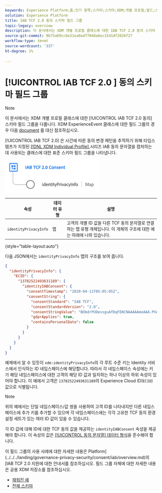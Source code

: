 ```yaml
---
keywords: Experience Platform;홈;인기 항목;스키마;스키마;XDM;개별 프로필;필드;스키마;스키마;스키마 디자인;필드 그룹;필드 그룹;iab;tcf;동의;
solution: Experience Platform
title: IAB TCF 2.0 동의 스키마 필드 그룹
topic-legacy: overview
description: 이 문서에서는 XDM 개별 프로필 클래스에 대한 IAB TCF 2.0 동의 스키마 필드 그룹에 대한 개요를 제공합니다.
source-git-commit: 9b75a69cc6e31ea0ad77048a6ec1541df2026f27
workflow-type: tm+mt
source-wordcount: '337'
ht-degree: 1%

---
```



# [!UICONTROL IAB TCF 2.0 ] 동의 스키마 필드 그룹

>[!NOTE]
>
>이 문서에서는 XDM 개별 프로필 클래스에 대한 [!UICONTROL IAB TCF 2.0 동의] 스키마 필드 그룹을 다룹니다. XDM ExperienceEvent 클래스에 대한 필드 그룹의 경우 다음 [document](../event/iab.md) 를 대신 참조하십시오.

[!UICONTROL IAB TCF 2.0] 은 시간에 따른 동의 변경 패턴을 추적하기 위해 타임스탬프가 지정된  [[!DNL XDM Individual Profile] ](../../classes/individual-profile.md) 시리즈 IAB 동의 문자열을 캡처하는 데 사용되는 클래스에 대한 표준 스키마 필드 그룹을 나타냅니다.

![](../../images/field-groups/iab-profile.png)

| 속성 | 데이터 유형 | 설명 |
| --- | --- | --- |
| `identityPrivacyInfo` | 맵 | 고객의 개별 ID 값을 다른 TCF 동의 문자열로 연결하는 맵 유형 개체입니다. 이 개체의 구조에 대한 예는 아래에 나와 있습니다. |

{style=&quot;table-layout:auto&quot;}

다음 JSON에서는 `identityPrivacyInfo` 맵의 구조를 보여 줍니다.

```json
{
  "identityPrivacyInfo": {
    "ECID": {
      "13782522493631189": {
        "identityIABConsent": {
          "consentTimestamp": "2020-04-11T05:05:05Z",
          "consentString": {
            "consentStandard": "IAB TCF",
            "consentStandardVersion": "2.0",
            "consentStringValue": "BObdrPUOevsguAfDqFENCNAAAAAmeAAA.PVAfDObdrA.DqFENCAmeAENCDA",
            "gdprApplies": true,
            "containsPersonalData": false
          }
        }
      }
    }
  }
}
```

예제에서 알 수 있듯이 `xdm:identityPrivacyInfo`의 각 루트 수준 키는 Identity 서비스에서 인식하는 ID 네임스페이스에 해당합니다. 따라서 각 네임스페이스 속성에는 키가 해당 네임스페이스에 대한 고객의 해당 ID 값과 일치하는 하나 이상의 하위 속성이 있어야 합니다. 이 예에서 고객은 `13782522493631189`의 Experience Cloud ID(`ECID`) 값으로 식별됩니다.

>[!NOTE]
>
>위의 예에서는 단일 네임스페이스/값 쌍을 사용하여 고객 ID를 나타내지만 다른 네임스페이스에 추가 키를 추가할 수 있으며 각 네임스페이스에는 각각 고유한 TCF 동의 환경 설정 세트가 있는 여러 ID 값이 있을 수 있습니다.

각 ID 값에 대해 ID에 대한 TCF 동의 값을 제공하는 `identityIABConsent` 속성을 제공해야 합니다. 이 속성의 값은 [[!UICONTROL 동의 문자열] 데이터 형식](../../data-types/consent-string.md)을 준수해야 합니다.

이 필드 그룹의 사용 사례에 대한 자세한 내용은 Platform](../../../landing/governance-privacy-security/consent/iab/overview.md)의 [IAB TCF 2.0 지원에 대한 안내서를 참조하십시오. 필드 그룹 자체에 대한 자세한 내용은 공용 XDM 저장소를 참조하십시오.

* [채워진 예](https://github.com/adobe/xdm/blob/master/components/fieldgroups/profile/profile-privacy.example.1.json)
* [전체 스키마](https://github.com/adobe/xdm/blob/master/components/fieldgroups/profile/profile-privacy.schema.json)
